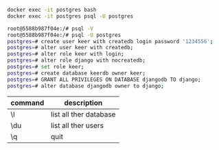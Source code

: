 ```sh
docker exec -it postgres bash
docker exec -it postgres psql -U postgres
```

```sh
root@5588b987f04e:/# psql -V
root@5588b987f04e:/# psql -U postgres
postgres=# create user keer with createdb login password '1234556';
postgres=# alter user keer with createdb;
postgres=# alter role keer with login;
postgres=# alter role django with nocreatedb;
postgres=# set role keer;
postgres=# create database keerdb owner keer;
postgres=# GRANT ALL PRIVILEGES ON DATABASE djangodb TO django;
postgres=# alter database djangodb owner to django;
```

| command | description            |
| ------- | ---------------------- |
| \l      | list all ther database |
| \du     | list all ther users    |
| \q      | quit                   |
